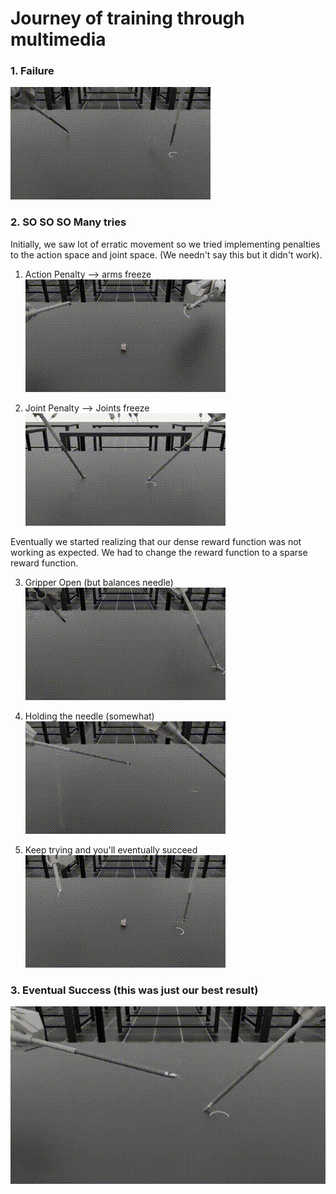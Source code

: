 # Journey of training through multimedia

### 1. Failure

![Fail](media/fail.gif)


### 2. SO SO SO Many tries

Initially, we saw lot of erratic movement so we tried implementing penalties to the action space and joint space. (We needn't say this but it didn't work).

1. Action Penalty --> arms freeze
![So many tries1](media/action_penalty.gif)

2. Joint Penalty --> Joints freeze
![So many tries2](media/joint_penalty.gif)

Eventually we started realizing that our dense reward function was not working as expected. We had to change the reward function to a sparse reward function.

3. Gripper Open (but balances needle)
![So many tries3](media/gripper_open_balance.gif)

4. Holding the needle (somewhat)
![So many tries4](media/hold_work.gif)

5. Keep trying and you'll eventually succeed
![So many tries5](media/triple_pickup.gif)


### 3. Eventual Success (this was just our best result)

![Success](media/work_demo.gif)
